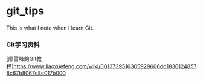# git_tips
This is what I note when I learn Git. 

### Git学习资料
[廖雪峰的Git教程]https://www.liaoxuefeng.com/wiki/0013739516305929606dd18361248578c67b8067c8c017b000
